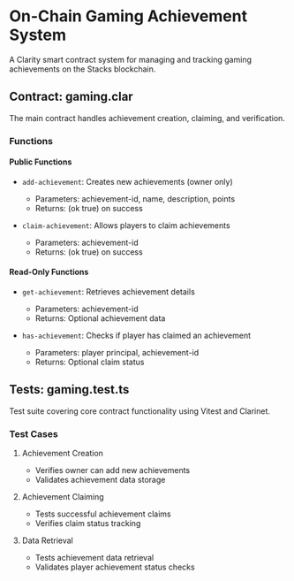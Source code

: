 # On-Chain Gaming Achievement System

A Clarity smart contract system for managing and tracking gaming achievements on the Stacks blockchain.

## Contract: gaming.clar

The main contract handles achievement creation, claiming, and verification.

### Functions

#### Public Functions
- `add-achievement`: Creates new achievements (owner only)
  - Parameters: achievement-id, name, description, points
  - Returns: (ok true) on success

- `claim-achievement`: Allows players to claim achievements
  - Parameters: achievement-id
  - Returns: (ok true) on success

#### Read-Only Functions
- `get-achievement`: Retrieves achievement details
  - Parameters: achievement-id
  - Returns: Optional achievement data

- `has-achievement`: Checks if player has claimed an achievement
  - Parameters: player principal, achievement-id
  - Returns: Optional claim status

## Tests: gaming.test.ts

Test suite covering core contract functionality using Vitest and Clarinet.

### Test Cases
1. Achievement Creation
   - Verifies owner can add new achievements
   - Validates achievement data storage

2. Achievement Claiming
   - Tests successful achievement claims
   - Verifies claim status tracking

3. Data Retrieval
   - Tests achievement data retrieval
   - Validates player achievement status checks
